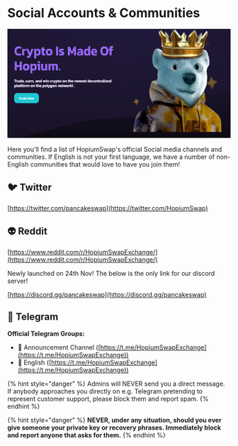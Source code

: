 # Social Accounts & Communities

![](<../.gitbook/assets/intro-header (2).png>)

Here you'll find a list of HopiumSwap's official Social media channels and communities. If English is not your first language, we have a number of non-English communities that would love to have you join them!

## 🐦 Twitter

[https://twitter.com/pancakeswap](https://twitter.com/HopiumSwap)

## 👽 Reddit <a href="#https-www.reddit.com-r-hopiumswapexchange-comments-wd5qoa-up_and_coming_swap_exchange_hopiumswap-use" id="https-www.reddit.com-r-hopiumswapexchange-comments-wd5qoa-up_and_coming_swap_exchange_hopiumswap-use"></a>

[https://www.reddit.com/r/HopiumSwapExchange/](https://www.reddit.com/r/HopiumSwapExchange/)

Newly launched on 24th Nov! The below is the only link for our discord server!

[https://discord.gg/pancakeswap](https://discord.gg/pancakeswap)

## 💬 Telegram

**Official Telegram Groups:**

* 📣 Announcement Channel ([https://t.me/HopiumSwapExchange](https://t.me/HopiumSwapExchange))
* 🥞 English ([https://t.me/HopiumSwapExchange](https://t.me/HopiumSwapExchange))

{% hint style="danger" %}
Admins will NEVER send you a direct message. If anybody approaches you directly on e.g. Telegram pretending to represent customer support, please block them and report spam.
{% endhint %}

{% hint style="danger" %}
**NEVER, under any situation, should you ever give someone your private key or recovery phrases. Immediately block and report anyone that asks for them.**
{% endhint %}
